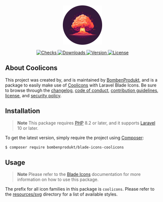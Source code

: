 <p align="center">
    <a href="https://bombenprodukt.com" target="_blank">
        <img src="https://raw.githubusercontent.com/BombenProdukt/assets/main/logo-text.svg" width="128" alt="BombenProdukt Logo" />
    </a>
</p>

<p align="center">
    <a href="https://github.com/BombenProdukt/blade-icons-coolicons/actions">
        <img src="https://badge.sh/github/check-runs/BombenProdukt/blade-icons-coolicons" alt="Checks" />
    </a>
    <a href="https://packagist.org/packages/bombenprodukt/blade-icons-coolicons">
        <img src="https://badge.sh/packagist/downloads/BombenProdukt/blade-icons-coolicons" alt="Downloads" />
    </a>
    <a href="https://packagist.org/packages/bombenprodukt/blade-icons-coolicons">
        <img src="https://badge.sh/packagist/version/BombenProdukt/blade-icons-coolicons" alt="Version" />
    </a>
    <a href="https://packagist.org/packages/bombenprodukt/blade-icons-coolicons">
        <img src="https://badge.sh/packagist/license/BombenProdukt/blade-icons-coolicons" alt="License" />
    </a>
</p>

## About Coolicons

This project was created by, and is maintained by [BombenProdukt](https://github.com/BombenProdukt), and is a package to easily make use of [Coolicons](https://github.com/krystonschwarze/coolicons) with Laravel Blade Icons. Be sure to browse through the [changelog](CHANGELOG.md), [code of conduct](.github/CODE_OF_CONDUCT.md), [contribution guidelines](.github/CONTRIBUTING.md), [license](LICENSE), and [security policy](.github/SECURITY.md).

## Installation

> **Note**
> This package requires [PHP](https://www.php.net/) 8.2 or later, and it supports [Laravel](https://laravel.com/) 10 or later.

To get the latest version, simply require the project using [Composer](https://getcomposer.org/):

```bash
$ composer require bombenprodukt/blade-icons-coolicons
```

## Usage

> **Note**
> Please refer to the [Blade Icons](https://github.com/BombenProdukt/blade-icons) documentation for more information on how to use this package.

The prefix for all icon families in this package is `coolicons`. Please refer to the [resources/svg](/resources/svg) directory for a list of available styles.

